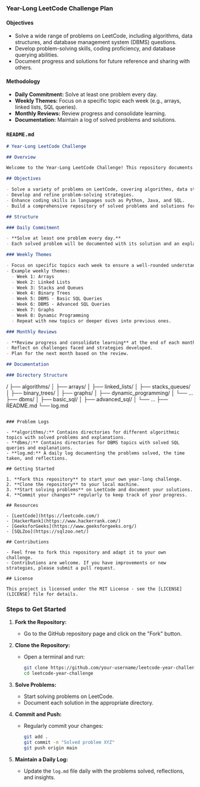 ### Year-Long LeetCode Challenge Plan

#### Objectives
- Solve a wide range of problems on LeetCode, including algorithms, data structures, and database management system (DBMS) questions.
- Develop problem-solving skills, coding proficiency, and database querying abilities.
- Document progress and solutions for future reference and sharing with others.

#### Methodology
- **Daily Commitment:** Solve at least one problem every day.
- **Weekly Themes:** Focus on a specific topic each week (e.g., arrays, linked lists, SQL queries).
- **Monthly Reviews:** Review progress and consolidate learning.
- **Documentation:** Maintain a log of solved problems and solutions.

### `README.md`

```markdown
# Year-Long LeetCode Challenge

## Overview

Welcome to the Year-Long LeetCode Challenge! This repository documents my journey to solve LeetCode problems, with a special focus on both algorithmic challenges and DBMS (Database Management System) questions. The goal is to enhance problem-solving skills, improve coding proficiency, and master database querying.

## Objectives

- Solve a variety of problems on LeetCode, covering algorithms, data structures, and DBMS topics.
- Develop and refine problem-solving strategies.
- Enhance coding skills in languages such as Python, Java, and SQL.
- Build a comprehensive repository of solved problems and solutions for future reference and learning.

## Structure

### Daily Commitment

- **Solve at least one problem every day.**
- Each solved problem will be documented with its solution and an explanation.

### Weekly Themes

- Focus on specific topics each week to ensure a well-rounded understanding.
- Example weekly themes:
  - Week 1: Arrays
  - Week 2: Linked Lists
  - Week 3: Stacks and Queues
  - Week 4: Binary Trees
  - Week 5: DBMS - Basic SQL Queries
  - Week 6: DBMS - Advanced SQL Queries
  - Week 7: Graphs
  - Week 8: Dynamic Programming
  - Repeat with new topics or deeper dives into previous ones.

### Monthly Reviews

- **Review progress and consolidate learning** at the end of each month.
- Reflect on challenges faced and strategies developed.
- Plan for the next month based on the review.

## Documentation

### Directory Structure

```
/
├── algorithms/
│   ├── arrays/
│   ├── linked_lists/
│   ├── stacks_queues/
│   ├── binary_trees/
│   ├── graphs/
│   ├── dynamic_programming/
│   └── ...
├── dbms/
│   ├── basic_sql/
│   ├── advanced_sql/
│   └── ...
├── README.md
└── log.md
```

### Problem Logs

- **algorithms/:** Contains directories for different algorithmic topics with solved problems and explanations.
- **dbms/:** Contains directories for DBMS topics with solved SQL queries and explanations.
- **log.md:** A daily log documenting the problems solved, the time taken, and reflections.

## Getting Started

1. **Fork this repository** to start your own year-long challenge.
2. **Clone the repository** to your local machine.
3. **Start solving problems** on LeetCode and document your solutions.
4. **Commit your changes** regularly to keep track of your progress.

## Resources

- [LeetCode](https://leetcode.com/)
- [HackerRank](https://www.hackerrank.com/)
- [GeeksforGeeks](https://www.geeksforgeeks.org/)
- [SQLZoo](https://sqlzoo.net/)

## Contributions

- Feel free to fork this repository and adapt it to your own challenge.
- Contributions are welcome. If you have improvements or new strategies, please submit a pull request.

## License

This project is licensed under the MIT License - see the [LICENSE](LICENSE) file for details.
```

### Steps to Get Started
1. **Fork the Repository:**
   - Go to the GitHub repository page and click on the "Fork" button.

2. **Clone the Repository:**
   - Open a terminal and run:
     ```bash
     git clone https://github.com/your-username/leetcode-year-challenge.git
     cd leetcode-year-challenge
     ```

3. **Solve Problems:**
   - Start solving problems on LeetCode.
   - Document each solution in the appropriate directory.

4. **Commit and Push:**
   - Regularly commit your changes:
     ```bash
     git add .
     git commit -m "Solved problem XYZ"
     git push origin main
     ```

5. **Maintain a Daily Log:**
   - Update the `log.md` file daily with the problems solved, reflections, and insights.
